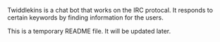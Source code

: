 Twiddlekins is a chat bot that works on the IRC protocal.  It responds to certain keywords by finding information for the users.



This is a temporary README file.  It will be updated later.
